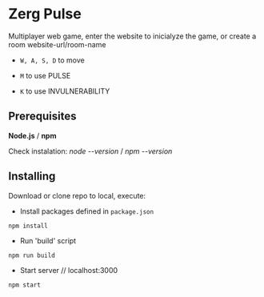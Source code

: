# Zerg Pulse
Multiplayer web game, enter the website to inicialyze the game, or create a room website-url/room-name 

* ``W, A, S, D`` to move 

* ``M`` to use PULSE 

* ``K`` to use INVULNERABILITY 


## Prerequisites

**Node.js** / **npm**

Check instalation: *node --version* / *npm --version*


## Installing

Download or clone repo to local, execute:

* Install packages defined in ``package.json``
```
npm install
```
* Run 'build' script
```
npm run build
```
* Start server // localhost:3000
```
npm start
```
